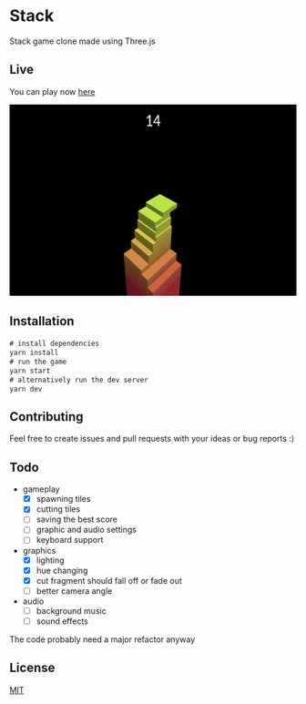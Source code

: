 # Stack
Stack game clone made using Three.js

## Live
You can play now [here](https://konradlinkowski.github.io/Stack/)

![gameplay gif](./screenshots/game.gif)

## Installation
```
# install dependencies
yarn install
# run the game
yarn start
# alternatively run the dev server
yarn dev
```

## Contributing
Feel free to create issues and pull requests with your ideas or bug reports :)

## Todo
- gameplay
  - [x] spawning tiles
  - [x] cutting tiles
  - [ ] saving the best score
  - [ ] graphic and audio settings
  - [ ] keyboard support
- graphics
  - [x] lighting
  - [x] hue changing
  - [x] cut fragment should fall off or fade out
  - [ ] better camera angle
- audio
  - [ ] background music
  - [ ] sound effects

The code probably need a major refactor anyway

## License
[MIT](./LICENSE)
